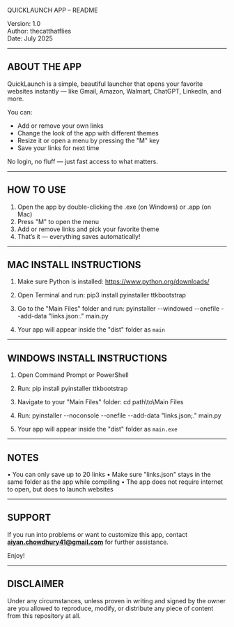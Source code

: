 QUICKLAUNCH APP – README

Version: 1.0  
Author: thecatthatflies  
Date: July 2025

-------------------------------
ABOUT THE APP
-------------------------------
QuickLaunch is a simple, beautiful launcher that opens your favorite websites instantly — like Gmail, Amazon, Walmart, ChatGPT, LinkedIn, and more.

You can:
- Add or remove your own links
- Change the look of the app with different themes
- Resize it or open a menu by pressing the "M" key
- Save your links for next time

No login, no fluff — just fast access to what matters.

-------------------------------
HOW TO USE
-------------------------------
1. Open the app by double-clicking the .exe (on Windows) or .app (on Mac)
2. Press "M" to open the menu
3. Add or remove links and pick your favorite theme
4. That’s it — everything saves automatically!

-------------------------------
MAC INSTALL INSTRUCTIONS
-------------------------------
1. Make sure Python is installed:
   https://www.python.org/downloads/

2. Open Terminal and run:
   pip3 install pyinstaller ttkbootstrap

3. Go to the "Main Files" folder and run:
   pyinstaller --windowed --onefile --add-data "links.json:." main.py

4. Your app will appear inside the "dist" folder as `main`

-------------------------------
WINDOWS INSTALL INSTRUCTIONS
-------------------------------
1. Open Command Prompt or PowerShell

2. Run:
   pip install pyinstaller ttkbootstrap

3. Navigate to your "Main Files" folder:
   cd path\to\Main Files

4. Run:
   pyinstaller --noconsole --onefile --add-data "links.json;." main.py

5. Your app will appear inside the "dist" folder as `main.exe`

-------------------------------
NOTES
-------------------------------
• You can only save up to 20 links
• Make sure "links.json" stays in the same folder as the app while compiling
• The app does not require internet to open, but does to launch websites

-------------------------------
SUPPORT
-------------------------------
If you run into problems or want to customize this app, contact **aiyan.chowdhury41@gmail.com** for further assistance.

Enjoy!

-------------------------------
DISCLAIMER
-------------------------------
Under any circumstances, unless proven in writing and signed by the owner are you allowed to reproduce, modify, or distribute any piece of content from this repository at all.
